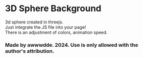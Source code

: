 
# 3D Sphere Background
3d sphere created in threejs. <br>
Just integrate the JS file into your page! <br>
There is an adjustment of colors, animation speed.
### Made by awwwdde. 2024. Use is only allowed with the author's attribution.
